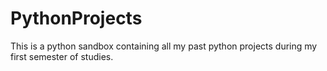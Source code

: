 # PythonProjects

This is a python sandbox containing all my past python projects during my first semester of studies.

